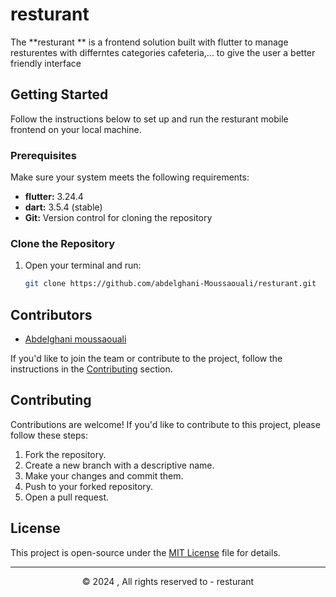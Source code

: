 # resturant   

The **resturant ** is a frontend solution built with flutter to manage resturentes with differntes categories cafeteria,... to give the user a better friendly interface 



## Getting Started  

Follow the instructions below to set up and run the resturant mobile frontend  on your local machine.



### Prerequisites  

Make sure your system meets the following requirements:  
- **flutter:** 3.24.4 
- **dart:** 3.5.4 (stable) 
- **Git:** Version control for cloning the repository  



### Clone the Repository  

1. Open your terminal and run:  
   ```bash
   git clone https://github.com/abdelghani-Moussaouali/resturant.git
   ```









## Contributors  

- [Abdelghani moussaouali](https://github.com/abdelghani-Moussaouali)  


If you'd like to join the team or contribute to the project, follow the instructions in the [Contributing](#contributing) section.


## Contributing
Contributions are welcome! If you'd like to contribute to this project, please follow these steps:
1. Fork the repository.
2. Create a new branch with a descriptive name.
3. Make your changes and commit them.
4. Push to your forked repository.
5. Open a pull request.

## License
This project is open-source under the [MIT License](LICENSE.md) file for details.

---

<div align="center">  
    <p>&copy; 2024 , All rights reserved to - resturant </p> 
</div>